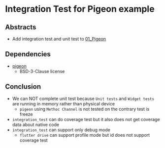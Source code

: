 # Integration Test for Pigeon example

## Abstracts

* Add integration test and unit test to [01_Pigeon](../01_Pigeon)

## Dependencies

* [pigeon](https://pub.dev/packages/pigeon)
  * BSD-3-Clause license

## Conclusion

* We can NOT complete unit test because `Unit tests` and `Widget tests` are running in memory rather than physical device
  * `pigeon` using `Methoc Channel` is not tested on the contrary test is freeze
* `integration_test` can do coverage test but it also does not get coverage data about native code
* `integration_test` can support only debug mode
  * `flutter drive` can support profile mode but id does not support coverage test
